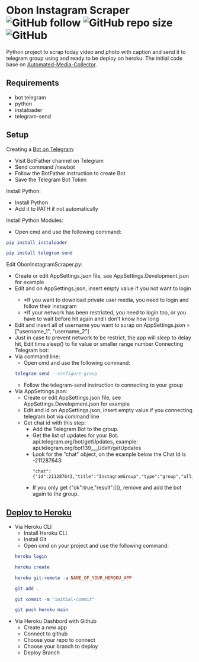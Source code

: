 # Obon Instagram Scraper ![GitHub follow](https://img.shields.io/github/followers/rezaffikri?label=Follow&style=social) ![GitHub repo size](https://img.shields.io/github/repo-size/rezaffikri/ObonInstagramScraper) ![GitHub](https://img.shields.io/github/license/rezaffikri/ObonInstagramScraper)

 Python project to scrap today video and photo with caption and send it to telegram group using and ready to be deploy on heroku.
 The initial code base on [Automated-Media-Collector](https://github.com/ficanovak/Automated-Media-Collector).
 
 ## Requirements
- bot telegram
- python
- instaloader
- telegram-send
 
 ##  Setup
Creating a [Bot on Telegram](https://core.telegram.org/bots):
- Visit BotFather channel on Telegram
- Send command /newbot
- Follow the BotFather instruction to create Bot
- Save the Telegram Bot Token

Install Python:
- Install Python
- Add it to PATH if not automatically

Install Python Modules:
- Open cmd and use the following command:
```elm
pip install instaloader

pip install telegram-send
```

Edit ObonInstagramScraper.py:
- Create or edit AppSettings.json file, see AppSettings.Development.json for example
- Edit <username> and <password> on AppSettings.json, insert empty value if you not want to login
    - *If you want to download private user media, you need to login and follow their instagram
    - *If your network has been restricted, you need to login too, or you have to wait before hit again and i don't know how long
- Edit <profiles> and insert all of username you want to scrap on AppSettings.json = ["username_1", "username_2"]
- Just in case to prevent network to be restrict, the app will sleep to delay hit, Edit time.sleep(<DelayValue>) to fix value or smaller range number
Connecting Telegram bot:
- Via command line:
    - Open cmd and use the following command:
    ```elm
    telegram-send --configure-group
    ```
    - Follow the telegram-send instruction to connecting to your group
- Via AppSettings.json:
    - Create or edit AppSettings.json file, see AppSettings.Development.json for example
    - Edit <token> and <chat> id on AppSettings.json, insert empty value if you connecting telegram bot via command line
    - Get chat id with this step:
        - Add the Telegram Bot to the group.
        - Get the list of updates for your Bot: api.telegram.org/bot<Telegram Bot Token>/getUpdates, example: api.telegram.org/bot139___UdeY/getUpdates
        - Look for the "chat" object, on the example below the Chat Id is -211287643:
            ```
           "chat":{"id":211287643,"title":"InstagramGroup","type":"group","all_members_are_administrators":true}
            ```
        - If you only get {"ok":true,"result":[]}, remove and add the bot again to the group.

## [Deploy to Heroku](https://devcenter.heroku.com/articles/getting-started-with-python)
- Via Heroku CLI
    - Install Heroku CLI
    - Install Git
    - Open cmd on your project and use the following command:
    ```elm
    heroku login

    heroku create

    heroku git:remote -a NAME_OF_YOUR_HEROKU_APP

    git add .

    git commit -m "initial-commit"

    git push heroku main
    ```
- Via Heroku Dashbord with Github
    - Create a new app
    - Connect to github
    - Choose your repo to connect
    - Choose your branch to deploy
    - Deploy Branch